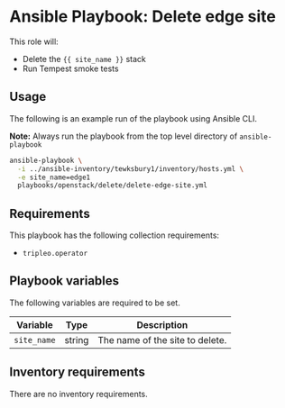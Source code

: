 # Ansible Playbook: Delete edge site

This role will:

- Delete the `{{ site_name }}` stack
- Run Tempest smoke tests

## Usage

The following is an example run of the playbook using Ansible CLI.

**Note:** Always run the playbook from the top level directory of `ansible-playbook`

```sh
ansible-playbook \
  -i ../ansible-inventory/tewksbury1/inventory/hosts.yml \
  -e site_name=edge1
  playbooks/openstack/delete/delete-edge-site.yml
```

## Requirements

This playbook has the following collection requirements:

- `tripleo.operator`

## Playbook variables

The following variables are required to be set.

| Variable | Type | Description |
| -------- | ---- | ----------- |
| `site_name` | string | The name of the site to delete.

## Inventory requirements

There are no inventory requirements.
